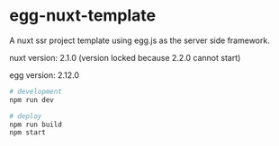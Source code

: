 # egg-nuxt-template

A nuxt ssr project template using egg.js as the server side framework.

nuxt version: 2.1.0 (version locked because 2.2.0 cannot start)

egg version: 2.12.0

```bash
# development
npm run dev

# deploy
npm run build
npm start
```
